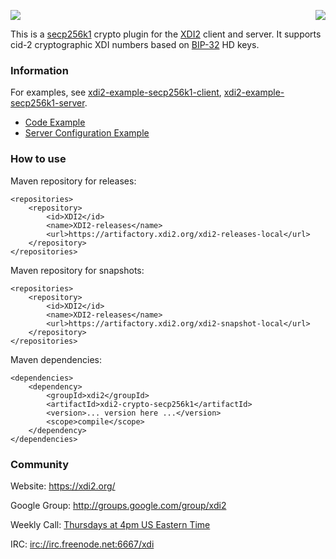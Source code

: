 <a href="http://projectdanube.org/" target="_blank"><img src="http://projectdanube.github.com/xdi2/images/projectdanube_logo.png" align="right"></a>
<img src="http://projectdanube.github.com/xdi2/images/logo64.png"><br>

This is a [secp256k1](https://en.bitcoin.it/wiki/Secp256k1) crypto plugin for the [XDI2](http://github.com/projectdanube/xdi2) client and server. It supports cid-2 cryptographic XDI numbers based on [BIP-32](https://github.com/bitcoin/bips/blob/master/bip-0032.mediawiki) HD keys.

### Information

For examples, see [xdi2-example-secp256k1-client](https://github.com/projectdanube/xdi2-example-secp256k1-client), [xdi2-example-secp256k1-server](https://github.com/projectdanube/xdi2-example-secp256k1-server).

* [Code Example](https://github.com/projectdanube/xdi2-crypto-secp256k1/wiki/Code%20Example)
* [Server Configuration Example](https://github.com/projectdanube/xdi2-crypto-secp256k1/wiki/Server%20Configuration%20Example)

### How to use

Maven repository for releases:

	<repositories>
		<repository>
			<id>XDI2</id>
			<name>XDI2-releases</name>
			<url>https://artifactory.xdi2.org/xdi2-releases-local</url>
		</repository>
	</repositories>

Maven repository for snapshots:

	<repositories>
		<repository>
			<id>XDI2</id>
			<name>XDI2-releases</name>
			<url>https://artifactory.xdi2.org/xdi2-snapshot-local</url>
		</repository>
	</repositories>

Maven dependencies:

	<dependencies>
		<dependency>
			<groupId>xdi2</groupId>
			<artifactId>xdi2-crypto-secp256k1</artifactId>
			<version>... version here ...</version>
			<scope>compile</scope>
		</dependency>
	</dependencies>

### Community

Website: https://xdi2.org/

Google Group: http://groups.google.com/group/xdi2

Weekly Call: [Thursdays at 4pm US Eastern Time](https://github.com/projectdanube/xdi2/wiki/XDI2-Weekly-Call)

IRC: [irc://irc.freenode.net:6667/xdi](http://webchat.freenode.net?randomnick=1&channels=%23xdi)
